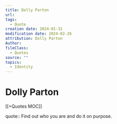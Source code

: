 ```yaml
---
title: Dolly Parton
url: 
tags:
  - Quote
creation date: 2024-01-31
modification date: 2024-02-26
attribution: Dolly Parton
Author: 
fileClass:
  - Quotes
source: ""
topics:
  - Identity
---
```


# Dolly Parton

[[+Quotes MOC]]

quote:: Find out who you are and do it on purpose.
